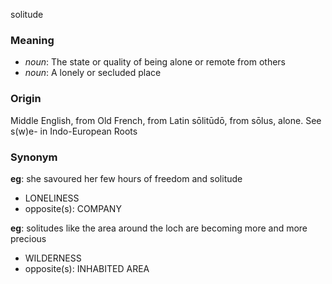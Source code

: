 solitude
### Meaning
+ _noun_: The state or quality of being alone or remote from others
+ _noun_: A lonely or secluded place

### Origin

Middle English, from Old French, from Latin sōlitūdō, from sōlus, alone. See s(w)e- in Indo-European Roots

### Synonym

__eg__: she savoured her few hours of freedom and solitude

+ LONELINESS
+ opposite(s): COMPANY

__eg__: solitudes like the area around the loch are becoming more and more precious

+ WILDERNESS
+ opposite(s): INHABITED AREA


